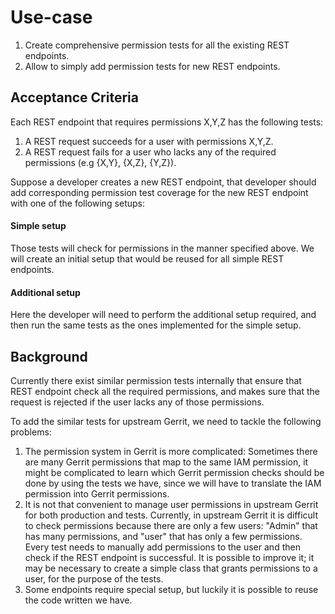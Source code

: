 # Use-case

1. Create comprehensive permission tests for all the existing REST endpoints.
2. Allow to simply add permission tests for new REST endpoints.

## <a id="acceptance-criteria"> Acceptance Criteria

Each REST endpoint that requires permissions X,Y,Z has the following tests:

1. A REST request succeeds for a user with permissions X,Y,Z.
2. A REST request fails for a user who lacks any of the required permissions
(e.g {X,Y}, {X,Z}, {Y,Z}).

Suppose a developer creates a new REST endpoint, that developer should add
corresponding permission test coverage for the new REST endpoint with one of the
following setups:

#### Simple setup

Those tests will check for permissions in the manner specified above. We will
create an initial setup that would be reused for all simple REST endpoints.

#### Additional setup

Here the developer will need to perform the additional setup required, and then
run the same tests as the ones implemented for the simple setup.

## <a id="background"> Background

Currently there exist similar permission tests internally that ensure that
REST endpoint check all the required permissions, and makes sure that the request is
rejected if the user lacks any of those permissions.

To add the similar tests for upstream Gerrit, we need to tackle the following
problems:

1. The permission system in Gerrit is more complicated: Sometimes there are many
Gerrit permissions that map to the same IAM permission, it might be complicated
to learn which Gerrit permission checks should be done by using the tests we
have, since we will have to translate the IAM permission into Gerrit permissions.
2. It is not that convenient to manage user permissions in upstream Gerrit for
both production and tests.
Currently, in upstream Gerrit it is difficult to check permissions because
there are only a few users: "Admin" that has many permissions, and "user" that
has only a few permissions. Every test needs to manually add permissions to the
user and then check if the REST endpoint is successful. It is possible to
improve it; it may be necessary to create a simple class that grants permissions
to a user, for the purpose of the tests.
3. Some endpoints require special setup, but luckily it is possible to reuse the
code written we have.